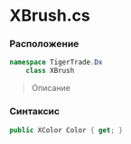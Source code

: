 
# XBrush.cs
### Расположение
```csharp
namespace TigerTrade.Dx  
    class XBrush
```

> Описание

### Синтаксис
```csharp
public XColor Color { get; }
```
